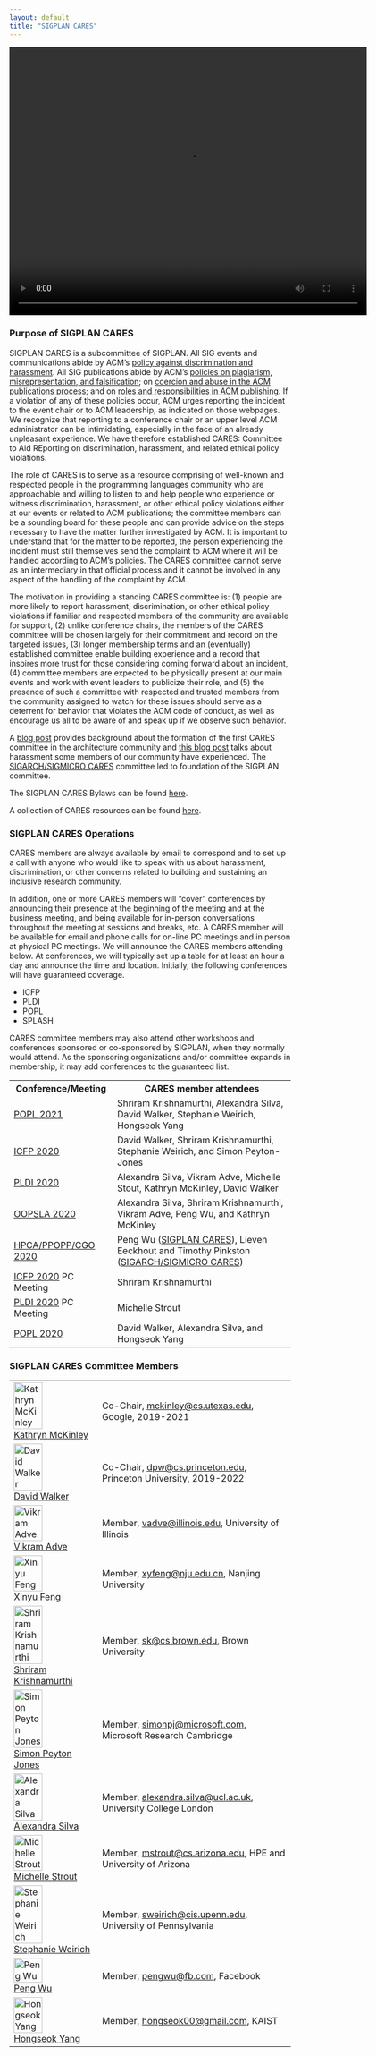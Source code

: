 ```yaml
---
layout: default
title: "SIGPLAN CARES"
---
```



<video width="640" height="480" controls>
  <source src="http://www.sigplan.org/sites/default/files/cares-intro.mp4" type="video/mp4">
  <source src="http://www.sigplan.org/sites/default/files/cares-intro.ogv" type="video/ogv">
  <source src="http://www.sigplan.org/sites/default/files/cares-intro.webm" type="video/webm">
  Your browser does not support the video tag.
</video>

### Purpose of SIGPLAN CARES 

SIGPLAN CARES is a subcommittee of SIGPLAN. All SIG events and communications abide by ACM’s [policy against discrimination and harassment](https://www.acm.org/diversity-inclusion/stop-harassment). All SIG publications abide by ACM’s [policies on plagiarism, misrepresentation, and falsification](https://www.acm.org/publications/policies/plagiarism-overview); on [coercion and abuse in the ACM publications process](https://www.acm.org/publications/policies/coercion-and-abuse); and on [roles and responsibilities in ACM publishing](https://www.acm.org/publications/policies/roles-and-responsibilities). If a violation of any of these policies occur, ACM urges reporting the incident to the event chair or to ACM leadership, as indicated on those webpages. We recognize that reporting to a conference chair or an upper level ACM administrator can be intimidating, especially in the face of an already unpleasant experience. We have therefore established CARES: Committee to Aid REporting on discrimination, harassment, and related ethical policy violations.

The role of CARES is to serve as a resource comprising of well-known and respected people in the programming languages community who are approachable and willing to listen to and help people who experience or witness discrimination, harassment, or other ethical policy violations either at our events or related to ACM publications; the committee members can be a sounding board for these people and can provide advice on the steps necessary to have the matter further investigated by ACM. It is important to understand that for the matter to be reported, the person experiencing the incident must still themselves send the complaint to ACM where it will be handled according to ACM’s policies. The CARES committee cannot serve as an intermediary in that official process and it cannot be involved in any aspect of the handling of the complaint by ACM.

The motivation in providing a standing CARES committee is: (1) people are more likely to report harassment, discrimination, or other ethical policy violations if familiar and respected members of the community are available for support, (2) unlike conference chairs, the members of the CARES committee will be chosen largely for their commitment and record on the targeted issues, (3) longer membership terms and an (eventually) established committee enable building experience and a record that inspires more trust for those considering coming forward about an incident, (4) committee members are expected to be physically present at our main events and work with event leaders to publicize their role, and (5) the presence of such a committee with respected and trusted members from the community assigned to watch for these issues should serve as a deterrent for behavior that violates the ACM code of conduct, as well as encourage us all to be aware of and speak up if we observe such behavior.


A [blog post](https://www.sigarch.org/sigarch-cares-to-report-on-discrimination-and-harassment/) 
provides background about the formation of the first CARES committee 
in the architecture community and [this blog post](https://www.sigarch.org/what-happens-to-us-does-not-happen-to-most-of-you/) talks about harassment some members 
of our community have experienced.  The [SIGARCH/SIGMICRO CARES](https://www.sigarch.org/benefit/cares/) 
committee led to foundation of the SIGPLAN committee.

The SIGPLAN CARES Bylaws can be found [here](http://www.sigplan.org/CaresBylaws). 

A collection of CARES resources can be found [here](https://www.sigarch.org/benefit/cares/cares-resources/).

### SIGPLAN CARES Operations

CARES members are always available by email to correspond and to set up a call with anyone who would like to speak with us about harassment, discrimination, or other concerns related to building and sustaining an inclusive research community. 

In addition, one or more CARES members will “cover” conferences by announcing their presence at the beginning of the meeting and at the business meeting, and being available for in-person conversations throughout the meeting at sessions and breaks, etc. A CARES member will be available for email and phone calls for on-line PC meetings and in person at physical PC meetings. We will announce the CARES members attending below. At conferences, we will typically set up a table for at least an hour a day and announce the time and location. Initially, the following conferences will have guaranteed coverage.

- ICFP
- PLDI
- POPL
- SPLASH

CARES committee members may also attend other workshops and conferences sponsored or co-sponsored by SIGPLAN, when they normally would attend. As the sponsoring organizations and/or committee expands in membership, it may add conferences to the guaranteed list.

<table style="width:100%">
  <tr>
    <th><b>Conference/Meeting</b></th>
    <th><b>CARES member attendees</b></th>
 </tr>
  <tr>
    <td><a href="https://popl21.sigplan.org/">POPL 2021</a></td>
    <td>Shriram Krishnamurthi, Alexandra Silva, David Walker, Stephanie Weirich, Hongseok Yang</td>
 </tr>
   <tr>
    <td><a href="https://icfp20.sigplan.org/">ICFP 2020</a></td>
    <td>David Walker, Shriram Krishnamurthi, Stephanie Weirich, and Simon Peyton-Jones</td>
 </tr>
 <tr>
    <td><a href="https://pldi21.sigplan.org/">PLDI 2020</a></td>
    <td>Alexandra Silva, Vikram Adve, Michelle Stout, Kathryn McKinley, David Walker</td>
 </tr>
 <tr>
    <td><a href="https://2020.splashcon.org/">OOPSLA 2020</a></td>
    <td>Alexandra Silva, Shriram Krishnamurthi, Vikram Adve, Peng Wu, and Kathryn McKinley</td>
 </tr>
 <tr>
    <td><a href="https://ppopp20.sigplan.org/">HPCA/PPOPP/CGO 2020</a></td>
    <td>Peng Wu (<a href=".">SIGPLAN CARES</a>), Lieven Eeckhout and Timothy Pinkston (<a href="https://www.sigarch.org/benefit/cares/">SIGARCH/SIGMICRO CARES</a>)</td>
  </tr>
 <tr>
    <td><a href="https://icfp20.sigplan.org/">ICFP 2020</a> PC Meeting</td>
    <td>Shriram Krishnamurthi</td>
  </tr>
 <tr>
    <td><a href="https://pldi20.sigplan.org">PLDI 2020</a> PC Meeting</td>
    <td>Michelle Strout</td>
  </tr>
 <tr>
    <td><a href="https://popl20.sigplan.org/">POPL 2020</a></td>
    <td>David Walker, Alexandra Silva, and Hongseok Yang</td>
  </tr>
</table>


### SIGPLAN CARES Committee Members

<table style="width:100%" border="0">
  <tr>
   <td><img src="http://sigplan.org/images/cares-photos/mckinley.png" alt="Kathryn McKinley"  height="60%"><br><a href="https://www.cs.utexas.edu/users/mckinley/">Kathryn McKinley</a></td>
   <td>Co-Chair, <a href="mailto:mckinley@cs.utexas.edu">mckinley@cs.utexas.edu</a>, Google, 2019-2021 </td>
  </tr> 
   <tr>
   <td><img src="http://sigplan.org/images/cares-photos/walker.png" alt="David Walker" height="60%"><br><a href="https://www.cs.princeton.edu/~dpw/">David Walker</a></td>
   <td>Co-Chair, <a href="mailto:dpw@cs.princeton.edu">dpw@cs.princeton.edu</a>, Princeton University, 2019-2022 </td>
  </tr>
  <tr>
   <td><img src="http://sigplan.org/images/cares-photos/adve.png" alt="Vikram Adve" height="60%"><br><a href="https://vikram.cs.illinois.edu/">Vikram Adve</a></td>
   <td>Member, <a href="mailto:vadve@illinois.edu">vadve@illinois.edu</a>, University of Illinois </td>
  </tr>
 <tr>
   <td><img src="http://sigplan.org/images/cares-photos/feng.png" alt="Xinyu Feng" height="60%"><br><a href="https://cs.nju.edu.cn/xyfeng/">Xinyu Feng</a></td>
   <td>Member, <a href="mailto:xyfeng@nju.edu.cn">xyfeng@nju.edu.cn</a>, Nanjing University </td>
  </tr> 
 <tr>
   <td><img src="http://sigplan.org/images/cares-photos/krishnamurthi.png" alt="Shriram Krishnamurthi" height="60%"><br><a href="https://cs.brown.edu/~sk/">Shriram Krishnamurthi</a></td>
   <td>Member, <a href="mailto:sk@cs.brown.edu">sk@cs.brown.edu</a>, Brown University </td>
  </tr> 
 <tr>
   <td><img src="http://sigplan.org/images/cares-photos/jones.png" alt="Simon Peyton Jones"  height="60%"><br><a href="https://www.microsoft.com/en-us/research/people/simonpj/">Simon Peyton Jones</a></td>
   <td>Member, <a href="mailto:simonpj@microsoft.com">simonpj@microsoft.com</a>, Microsoft Research Cambridge </td>
  </tr>
  <tr>
   <td><img src="http://sigplan.org/images/cares-photos/silva.png" alt="Alexandra Silva"  height="60%"><br><a href="https://www.alexandrasilva.org/#/main.html">Alexandra Silva</a></td>
   <td>Member, <a href="mailto:alexandra.silva@ucl.ac.uk">alexandra.silva@ucl.ac.uk</a>, University College London </td>
  </tr> 
 <tr>
   <td><img src="http://sigplan.org/images/cares-photos/strout.png" alt="Michelle Strout"  height="60%"><br><a href="http://cgi.cs.arizona.edu/~mstrout/">Michelle Strout</a></td>
   <td>Member, <a href="mailto:mstrout@cs.arizona.edu">mstrout@cs.arizona.edu</a>, HPE and University of Arizona </td>
  </tr> 
 <tr>
   <td><img src="http://sigplan.org/images/cares-photos/weirich.png" alt="Stephanie Weirich"  height="60%"><br><a href="https://www.cis.upenn.edu/~sweirich/">Stephanie Weirich</a></td>
   <td>Member, <a href="mailto:sweirich@cis.upenn.edu">sweirich@cis.upenn.edu</a>, University of Pennsylvania</td>
  </tr> 
 <tr>
   <td><img src="http://sigplan.org/images/cares-photos/wu.png" alt="Peng Wu" height="60%"><br><a href="https://pengwu.wordpress.com/">Peng Wu</a></td>
   <td>Member, <a href="mailto:pengwu@fb.com">pengwu@fb.com</a>, Facebook </td>
  </tr> 
 <tr>
   <td><img src="http://sigplan.org/images/cares-photos/yang.png" alt="Hongseok Yang" height="60%"><br><a href="https://sites.google.com/view/hongseokyang/home">Hongseok Yang</a></td>
   <td>Member, <a href="mailto:hongseok00@gmail.com">hongseok00@gmail.com</a>, KAIST </td>
  </tr> 
 </table>  
